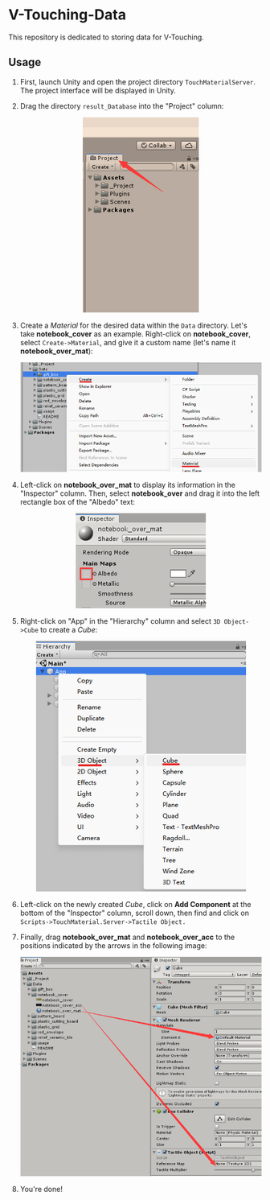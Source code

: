 # V-Touching-Data
This repository is dedicated to storing data for V-Touching.

## Usage
1. First, launch Unity and open the project directory `TouchMaterialServer`. The project interface will be displayed in Unity.

2. Drag the directory `result_Database` into the "Project" column:
   <div align="center">
       <img src="Data/usage/drag_postion.png" alt="Figure 1" />
   </div>

3. Create a *Material* for the desired data within the `Data` directory. Let's take **notebook_cover** as an example. Right-click on **notebook_cover**, select ```Create->Material```, and give it a custom name (let's name it **notebook_over_mat**):
   <div align="center">
       <img src="Data/usage/create_material.png" alt="Figure 2" />
   </div>

4. Left-click on **notebook_over_mat** to display its information in the "Inspector" column. Then, select **notebook_over** and drag it into the left rectangle box of the "Albedo" text:
   <div align="center">
       <img src="Data/usage/Albedo.png" alt="Figure 3" />
   </div>

5. Right-click on "App" in the "Hierarchy" column and select ```3D Object->Cube``` to create a *Cube*:
   <div align="center">
       <img src="Data/usage/create_cube.png" alt="Figure 4" />
   </div>

6. Left-click on the newly created *Cube*, click on **Add Component** at the bottom of the "Inspector" column, scroll down, then find and click on ```Scripts->TouchMaterial.Server->Tactile Object.```

1. Finally, drag **notebook_over_mat** and **notebook_over_acc** to the positions indicated by the arrows in the following image:
   <div align="center">
       <img src="Data/usage/final.png" alt="Figure 4" />
   </div>

2. You're done!
